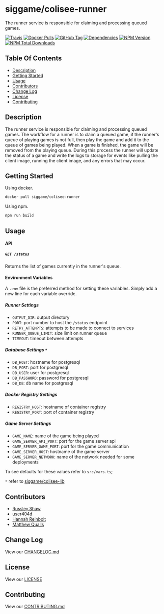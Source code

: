 # siggame/colisee-runner

The runner service is responsible for claiming and processing queued games.

[![Travis](https://img.shields.io/travis/siggame/colisee-runner.svg?style=flat-square)](https://travis-ci.org/siggame/colisee-runner)
[![Docker Pulls](https://img.shields.io/docker/pulls/siggame/colisee-runner.svg?style=flat-square)](https://hub.docker.com/r/siggame/colisee-runner/)
[![GitHub Tag](https://img.shields.io/github/tag/siggame/colisee-runner.svg?style=flat-square)](https://github.com/siggame/colisee-runner/tags)
[![Dependencies](https://img.shields.io/david/siggame/colisee-runner.svg)](https://github.com/siggame/colisee-runner)
[![NPM Version](https://img.shields.io/npm/v/@siggame/colisee-runner.svg?style=flat-square)](https://www.npmjs.com/package/@siggame/colisee-runner)
[![NPM Total Downloads](https://img.shields.io/npm/dt/@siggame/colisee-runner.svg?style=flat-square)](https://www.npmjs.com/package/@siggame/colisee-runner)

## Table Of Contents

- [Description](#description)
- [Getting Started](#getting-started)
- [Usage](#usage)
- [Contributors](#contributors)
- [Change Log](#change-log)
- [License](#license)
- [Contributing](#contributing)

## Description

The runner service is responsible for claiming and processing queued games. The workflow
for a runner is to claim a queued game, if the runner's queue of playing games is not full,
then play the game and add it to the queue of games being played. When a game is finished, the game
will be removed from the playing queue. During this process the runner will update the status
of a game and write the logs to storage for events like pulling the client image, running the client
image, and any errors that may occur.

## Getting Started

Using docker.

```bash
docker pull siggame/colisee-runner
```

Using npm.

```bash
npm run build
```

## Usage

#### API

##### `GET /status`

Returns the list of games currently in the runner's queue.

#### Environment Variables

A `.env` file is the preferred method for setting these variables. Simply add a new line for each variable override.

##### Runner Settings

- `OUTPUT_DIR`: output directory
- `PORT`: port number to host the `/status` endpoint
- `RETRY_ATTEMPTS`: attempts to be made to connect to services
- `RUNNER_QUEUE_LIMIT`: size limit on runner queue
- `TIMEOUT`: timeout between attempts

##### Database Settings `*`

- `DB_HOST`: hostname for postgresql
- `DB_PORT`: port for postgresql
- `DB_USER`: user for postgresql
- `DB_PASSWORD`: password for postgresql
- `DB_DB`: db name for postgresql

##### Docker Registry Settings

- `REGISTRY_HOST`: hostname of container registry
- `REGISTRY_PORT`: port of container registry

##### Game Server Settings

- `GAME_NAME`: name of the game being played
- `GAME_SERVER_API_PORT`: port for the game server api
- `GAME_SERVER_GAME_PORT`: port for the game communication
- `GAME_SERVER_HOST`: hostname of the game server
- `GAME_SERVER_NETWORK`: name of the network needed for some deployments

To see defaults for these values refer to `src/vars.ts`;

`*` refer to [siggame/colisee-lib](https://github.com/siggame/colisee-lib)

## Contributors

- [Russley Shaw](https://github.com/russleyshaw)
- [user404d](https://github.com/user404d)
- [Hannah Reinbolt](https://github.com/LoneGalaxy)
- [Matthew Qualls](https://github.com/MatthewQualls)

## Change Log

View our [CHANGELOG.md](https://github.com/siggame/colisee-runner/blob/master/CHANGELOG.md)

## License

View our [LICENSE](https://github.com/siggame/colisee/blob/master/LICENSE)

## Contributing

View our [CONTRIBUTING.md](https://github.com/siggame/colisee/blob/master/CONTRIBUTING.md)
